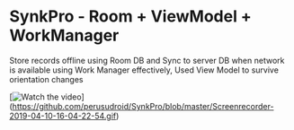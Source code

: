 # SynkPro - Room + ViewModel + WorkManager
Store records offline using Room DB and Sync to server DB when network is available using Work Manager effectively,
Used View Model to survive orientation changes


  [![Watch the video](https://github.com/perusudroid/SynkPro/blob/master/Screenrecorder-2019-04-10-16-04-22-54.gif)]
  (https://github.com/perusudroid/SynkPro/blob/master/Screenrecorder-2019-04-10-16-04-22-54.gif)
